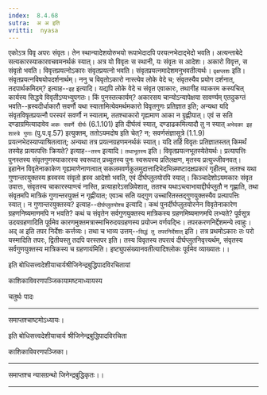 ```yaml
---
index:  8.4.68
sutra:  अ अ इति
vritti:  nyasa
---
```


एकोऽत्र विवृ अपरः संवृतः। तेन स्थान्यादेशयोरुभयो रूपाभेदादपि परयत्नभेदाद्भेदो भवति। अत्यन्ताबेदे सत्यकारस्याकारवचवमनर्थकं स्यात्। अत्र यो विवृतः स स्थानी, यः संवृतः स आदेशः। अकारो विवृत्त, स संवृतो भवति। विवृत्तप्रयत्नोऽकारः संवृतप्रयत्नो भवति। संवृतप्रयत्नमादेशमनुभवतीत्यर्थः। `वृक्षप्लशः` इति। संवृतप्रयत्नविषयोपदर्शनार्थम्। ननु च विवृतोऽकारो नास्त्येव लोके वेदे च; संवृतस्यैव प्रयोग दर्शनात्, तदपार्थकमिदम्? इत्याह--`इह` इत्यादि। यद्यपि लोके वेदे च संवृत एवाकारः, तथागीह व्याकरम कस्यचित् कार्यस्य सिद्धये विवृतीऽप्यभ्युपगतः। किं पुनस्तत्कार्यम्? अकारसय चान्योऽन्यापेक्षया सावर्ण्यम् एतदुकग्तं भवति--ह्रस्वदीर्धाकारौ सवर्णौ यथा स्यातामित्येवमर्थमकारो विवृतगुणः प्रतिज्ञात इति; अन्यथा यदि संवृतविषृतप्रयत्नौ परस्परं सवर्णौ न स्याताम्, ततश्चाकारो गृह्यमाण आका न ग्रृह्णीयात्। एवं स सति दण्डाग्रमित्यादावेव `अकः सवर्णे दीर्घः` (6.1.101) इति दीर्घत्वं स्यात्, दण्डाढकमित्यादौ तु न स्यात् `अभेदका इह शास्त्रे गुणाः` (पु.प.वृ.57) इत्युक्तम्, ततोऽयमदोष इति चेत्? न; सवर्णसंज्ञासूत्रे (1.1.9) प्रयत्नभेदस्याप्याश्रितत्वात्; अन्यथा तत्र प्रयत्नग्रहणमनर्थकं स्यात्। यदि तर्हि विवृतः प्रतिज्ञातस्तत् किमर्थं तस्येह प्रत्यत्पत्तिः क्रियते? इत्याह--`तस्य` इत्यादि। `तथाभूतस्य` इति। विवृतप्रयत्नभूतस्येतेयर्थः। प्रत्यापत्तिः पुनस्तस्य संवृतगुणस्याकारस्य स्वरूपात् प्रच्युतस्य पुनः स्वरूपस्य प्रतिलक्षण, मृतस्य प्रत्युज्जीवनवत्।
इहानेन विवृतेनाकाकेण गृह्यमाणेनाणत्वात् सकलमवर्णकुलमुदात्तादिभेदभिन्नमष्टादक्षप्रकारं गृहीतम्, ततश्च यथा गुणान्तरयुक्तस्य ह्रस्वस्य संवृतो ह्रस्व आदेशो भवति, एवं दीर्घप्लुतयोरपि स्यात्। किञ्चादेशोऽयमकारः संवृत उपात्तः, संवृतस्य चाकारस्याण्त्वं नास्ति, प्रत्याहारेऽसन्निवेशात्, ततश्च यथाऽच्त्वाभावाद्दीर्घप्लुतौ न गृह्णाति, तथा संवृतमपि मात्रिकं गुणान्तरयुक्तं न गृह्णीयात; एवञ्च सति यद्गुण उच्चारितस्तद्गुणयुक्तस्यैव प्रत्यापत्तिः स्यात्। न गुणान्तरयुक्तस्य? इत्याह--`दीर्घप्लुतयोश्च` इत्यादि। कथं पुनर्दीर्घप्लुतयोरनेन विवृतेनाकारेण ग्रहणनिष्यमाणमपि न भवति? कथं च संवृतेन सर्वगुणयुक्तस्य मात्रिकस्य ग्रहणमिष्यमाणमपि लभ्यते? पूर्वसूत्र उदयग्रहणादिति पूर्वमेव कारणमुक्तमत्रास्माभिरुदयग्रहणस्य प्रयोज्न वर्णयद्भिः।
तपरकरणनिर्द्देशमन्ये त्वाहुः। अद् अ इति तपर निर्देशः कर्त्तव्यः। तथा च भाव्य उत्तम्--`सिद्धं तु तपरनिर्देशात्` इति। तत्र प्रथमोऽकारः तः परो यस्मादिति तपरः, द्वितीयस्तु तदपि परस्तपर इति। तस्य विवृतस्य तपरत्वं दीर्घप्लुतनिवृत्त्यर्थम्, संवृतस्य सर्वगुणयुक्तस्य मात्रिकस्य च ग्रहणायंमिति। इष्ट्युपसंख्यानवतीत्यादिश्लोकः पूर्वमेव व्याख्यातः।।

इति बोधिसत्त्वदेशीयाचार्यश्रीजिनेन्द्रबुद्धिपादविरचितायां

काशिकाविवरणपञ्जिकायामष्टमाध्यायस्य

चतुर्थः पादः
- - -
समाप्तश्चाष्टमोऽध्यायः।

इति बोधिसत्त्वदेशीयाचार्य श्रीजिनेन्द्रबुद्धिपादविरचिता

काशिकाविवरणपञ्जिका।
- - -
समाप्तश्च न्यासग्रन्थो जिनेन्द्रबुद्धिकृतः।।
- - -













